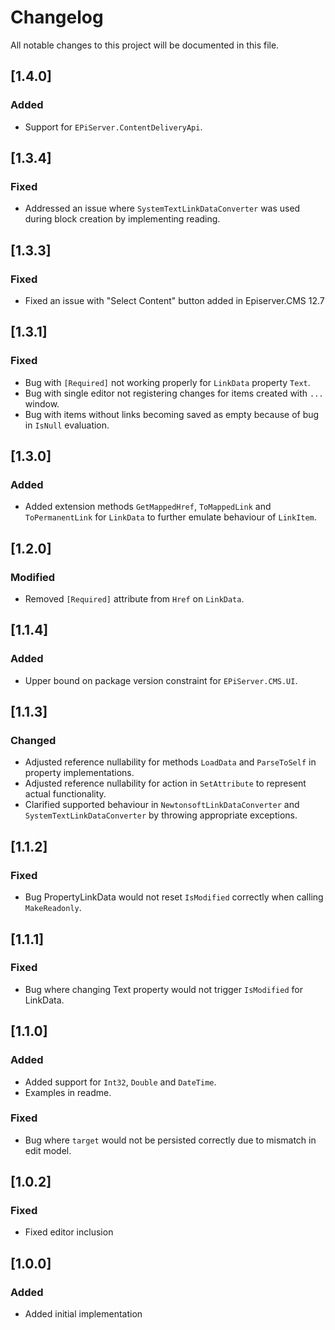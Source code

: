 # Changelog

All notable changes to this project will be documented in this file.

## [1.4.0]

### Added

- Support for `EPiServer.ContentDeliveryApi`.

## [1.3.4]

### Fixed

- Addressed an issue where `SystemTextLinkDataConverter` was used during block creation by implementing reading.

## [1.3.3]

### Fixed

- Fixed an issue with "Select Content" button added in Episerver.CMS 12.7

## [1.3.1]

### Fixed

- Bug with `[Required]` not working properly for `LinkData` property `Text`.
- Bug with single editor not registering changes for items created with `...` window.
- Bug with items without links becoming saved as empty because of bug in `IsNull` evaluation.

## [1.3.0]

### Added

- Added extension methods `GetMappedHref`, `ToMappedLink` and `ToPermanentLink` for `LinkData` to further emulate behaviour of `LinkItem`.

## [1.2.0]

### Modified

- Removed `[Required]` attribute from `Href` on `LinkData`.

## [1.1.4]

### Added

- Upper bound on package version constraint for `EPiServer.CMS.UI`.

## [1.1.3]

### Changed

- Adjusted reference nullability for methods `LoadData` and `ParseToSelf` in property implementations.
- Adjusted reference nullability for action in `SetAttribute` to represent actual functionality.
- Clarified supported behaviour in `NewtonsoftLinkDataConverter` and `SystemTextLinkDataConverter` by throwing appropriate exceptions.

## [1.1.2]

### Fixed

- Bug PropertyLinkData would not reset `IsModified` correctly when calling `MakeReadonly`.

## [1.1.1]

### Fixed

- Bug where changing Text property would not trigger `IsModified` for LinkData.

## [1.1.0]

### Added

- Added support for `Int32`, `Double` and `DateTime`.
- Examples in readme.

### Fixed

- Bug where `target` would not be persisted correctly due to mismatch in edit model.

## [1.0.2]

### Fixed

- Fixed editor inclusion

## [1.0.0]

### Added

- Added initial implementation
